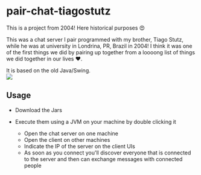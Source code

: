 # pair-chat-tiagostutz

This is a project from 2004! Here historical purposes 😍

This was a chat server I pair programmed with my brother, Tiago Stutz, while he was at university in Londrina, PR, Brazil in 2004! I think it was one of the first things we did by pairing up together from a loooong list of things we did together in our lives ❤️.

It is based on the old Java/Swing.
<br/>
<img src="chat-demo.gif" with="700"></img>

## Usage

* Download the Jars

* Execute them using a JVM on your machine by double clicking it

  * Open the chat server on one machine
  * Open the client on other machines
  * Indicate the IP of the server on the client UIs
  * As soon as you connect you'll discover everyone that is connected to the server and then can exchange messages with connected people
